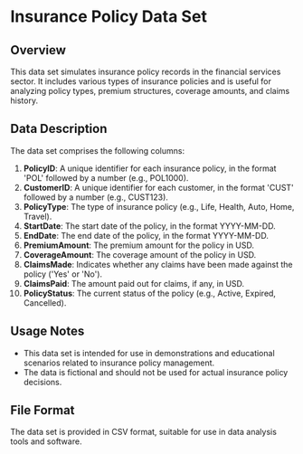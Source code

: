 # Insurance Policy Data Set

## Overview
This data set simulates insurance policy records in the financial services sector. It includes various types of insurance policies and is useful for analyzing policy types, premium structures, coverage amounts, and claims history.

## Data Description
The data set comprises the following columns:

1. **PolicyID**: A unique identifier for each insurance policy, in the format 'POL' followed by a number (e.g., POL1000).
2. **CustomerID**: A unique identifier for each customer, in the format 'CUST' followed by a number (e.g., CUST123).
3. **PolicyType**: The type of insurance policy (e.g., Life, Health, Auto, Home, Travel).
4. **StartDate**: The start date of the policy, in the format YYYY-MM-DD.
5. **EndDate**: The end date of the policy, in the format YYYY-MM-DD.
6. **PremiumAmount**: The premium amount for the policy in USD.
7. **CoverageAmount**: The coverage amount of the policy in USD.
8. **ClaimsMade**: Indicates whether any claims have been made against the policy ('Yes' or 'No').
9. **ClaimsPaid**: The amount paid out for claims, if any, in USD.
10. **PolicyStatus**: The current status of the policy (e.g., Active, Expired, Cancelled).

## Usage Notes
- This data set is intended for use in demonstrations and educational scenarios related to insurance policy management.
- The data is fictional and should not be used for actual insurance policy decisions.

## File Format
The data set is provided in CSV format, suitable for use in data analysis tools and software.
